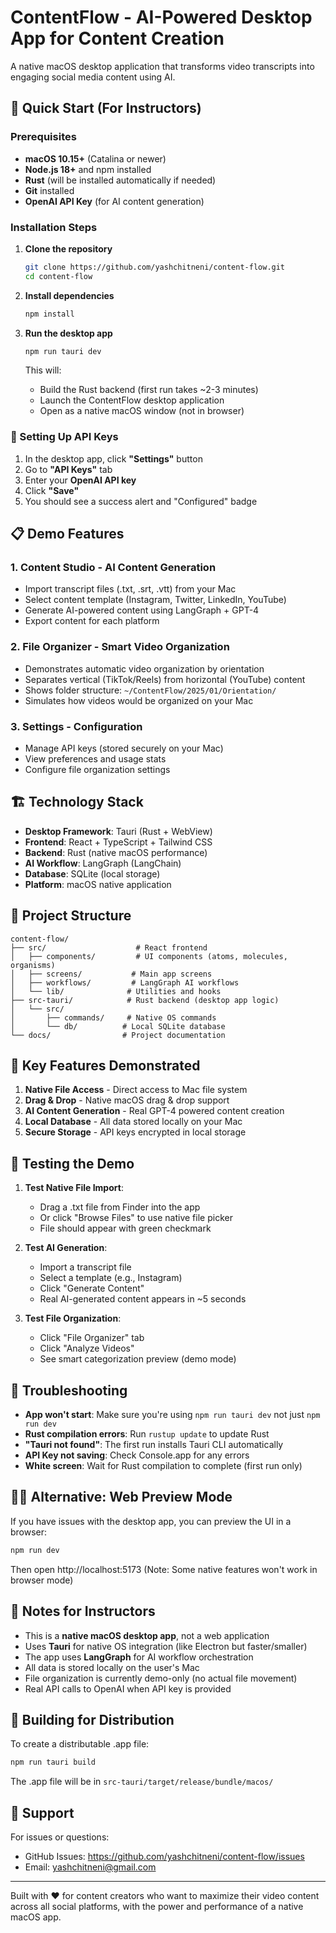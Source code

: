 # ContentFlow - AI-Powered Desktop App for Content Creation

A native macOS desktop application that transforms video transcripts into engaging social media content using AI.

## 🚀 Quick Start (For Instructors)

### Prerequisites
- **macOS 10.15+** (Catalina or newer)
- **Node.js 18+** and npm installed
- **Rust** (will be installed automatically if needed)
- **Git** installed
- **OpenAI API Key** (for AI content generation)

### Installation Steps

1. **Clone the repository**
   ```bash
   git clone https://github.com/yashchitneni/content-flow.git
   cd content-flow
   ```

2. **Install dependencies**
   ```bash
   npm install
   ```

3. **Run the desktop app**
   ```bash
   npm run tauri dev
   ```
   
   This will:
   - Build the Rust backend (first run takes ~2-3 minutes)
   - Launch the ContentFlow desktop application
   - Open as a native macOS window (not in browser)

### 🔑 Setting Up API Keys

1. In the desktop app, click **"Settings"** button
2. Go to **"API Keys"** tab
3. Enter your **OpenAI API key**
4. Click **"Save"**
5. You should see a success alert and "Configured" badge

## 📋 Demo Features

### 1. **Content Studio** - AI Content Generation
- Import transcript files (.txt, .srt, .vtt) from your Mac
- Select content template (Instagram, Twitter, LinkedIn, YouTube)
- Generate AI-powered content using LangGraph + GPT-4
- Export content for each platform

### 2. **File Organizer** - Smart Video Organization
- Demonstrates automatic video organization by orientation
- Separates vertical (TikTok/Reels) from horizontal (YouTube) content
- Shows folder structure: `~/ContentFlow/2025/01/Orientation/`
- Simulates how videos would be organized on your Mac

### 3. **Settings** - Configuration
- Manage API keys (stored securely on your Mac)
- View preferences and usage stats
- Configure file organization settings

## 🏗️ Technology Stack

- **Desktop Framework**: Tauri (Rust + WebView)
- **Frontend**: React + TypeScript + Tailwind CSS
- **Backend**: Rust (native macOS performance)
- **AI Workflow**: LangGraph (LangChain)
- **Database**: SQLite (local storage)
- **Platform**: macOS native application

## 📁 Project Structure

```
content-flow/
├── src/                    # React frontend
│   ├── components/         # UI components (atoms, molecules, organisms)
│   ├── screens/           # Main app screens
│   ├── workflows/         # LangGraph AI workflows
│   └── lib/              # Utilities and hooks
├── src-tauri/            # Rust backend (desktop app logic)
│   └── src/
│       ├── commands/     # Native OS commands
│       └── db/          # Local SQLite database
└── docs/                # Project documentation
```

## 🎯 Key Features Demonstrated

1. **Native File Access** - Direct access to Mac file system
2. **Drag & Drop** - Native macOS drag & drop support
3. **AI Content Generation** - Real GPT-4 powered content creation
4. **Local Database** - All data stored locally on your Mac
5. **Secure Storage** - API keys encrypted in local storage

## 🧪 Testing the Demo

1. **Test Native File Import**:
   - Drag a .txt file from Finder into the app
   - Or click "Browse Files" to use native file picker
   - File should appear with green checkmark

2. **Test AI Generation**:
   - Import a transcript file
   - Select a template (e.g., Instagram)
   - Click "Generate Content"
   - Real AI-generated content appears in ~5 seconds

3. **Test File Organization**:
   - Click "File Organizer" tab
   - Click "Analyze Videos"
   - See smart categorization preview (demo mode)

## 🐛 Troubleshooting

- **App won't start**: Make sure you're using `npm run tauri dev` not just `npm run dev`
- **Rust compilation errors**: Run `rustup update` to update Rust
- **"Tauri not found"**: The first run installs Tauri CLI automatically
- **API Key not saving**: Check Console.app for any errors
- **White screen**: Wait for Rust compilation to complete (first run only)

## 🏃‍♂️ Alternative: Web Preview Mode

If you have issues with the desktop app, you can preview the UI in a browser:
```bash
npm run dev
```
Then open http://localhost:5173 (Note: Some native features won't work in browser mode)

## 📝 Notes for Instructors

- This is a **native macOS desktop app**, not a web application
- Uses **Tauri** for native OS integration (like Electron but faster/smaller)
- The app uses **LangGraph** for AI workflow orchestration
- All data is stored locally on the user's Mac
- File organization is currently demo-only (no actual file movement)
- Real API calls to OpenAI when API key is provided

## 🚀 Building for Distribution

To create a distributable .app file:
```bash
npm run tauri build
```
The .app file will be in `src-tauri/target/release/bundle/macos/`

## 🤝 Support

For issues or questions:
- GitHub Issues: https://github.com/yashchitneni/content-flow/issues
- Email: yashchitneni@gmail.com

---

Built with ❤️ for content creators who want to maximize their video content across all social platforms, with the power and performance of a native macOS app.